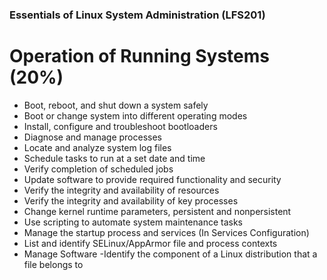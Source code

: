 ### Essentials of Linux System Administration (LFS201)

# Operation of Running Systems (20%)

- Boot, reboot, and shut down a system safely
- Boot or change system into different operating modes
- Install, configure and troubleshoot bootloaders
- Diagnose and manage processes
- Locate and analyze system log files
- Schedule tasks to run at a set date and time
- Verify completion of scheduled jobs
- Update software to provide required functionality and security
- Verify the integrity and availability of resources
- Verify the integrity and availability of key processes
- Change kernel runtime parameters, persistent and nonpersistent
- Use scripting to automate system maintenance tasks
- Manage the startup process and services (In Services Configuration)
- List and identify SELinux/AppArmor file and process contexts
- Manage Software
-Identify the component of a Linux distribution that a file belongs to